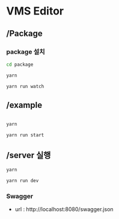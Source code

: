 # VMS Editor

## /Package

### package 설치

```bash
cd package

yarn

yarn run watch

```

## /example

```bash

yarn

yarn run start
```

## /server 실행

```bash
yarn

yarn run dev

```

### Swagger

- url : http://localhost:8080/swagger.json
